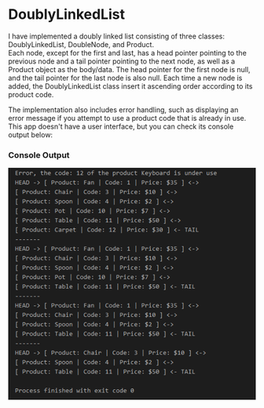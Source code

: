 # DoublyLinkedList
I have implemented a doubly linked list consisting of three classes: DoublyLinkedList, DoubleNode, and Product.  
Each node, except for the first and last, has a head pointer pointing to the previous node and a tail pointer pointing to the next node, as well as a Product object as the body/data. The head pointer for the first node is null, and the tail pointer for the last node is also null. Each time a new node is added, the DoublyLinkedList class insert it ascending order according to its product code. 

The implementation also includes error handling, such as displaying an error message if you attempt to use a product code that is already in use.
This app doesn't have a user interface, but you can check its console output below:


<h3>Console Output</h3>

<img src="DoublyLinkedList screenshots/DLL updated output.png" alt="Image 2">


